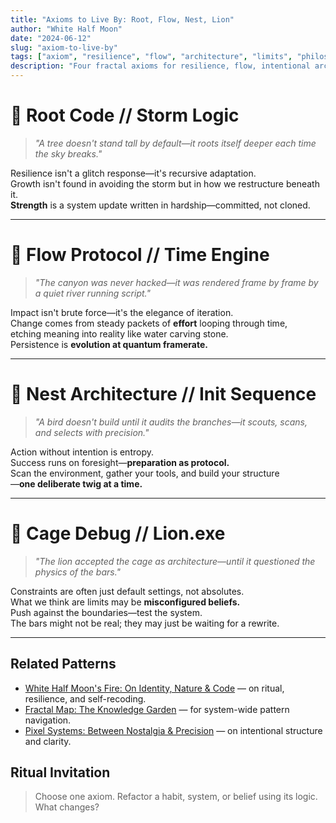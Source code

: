 ```yaml
---
title: "Axioms to Live By: Root, Flow, Nest, Lion"
author: "White Half Moon"
date: "2024-06-12"
slug: "axiom-to-live-by"
tags: ["axiom", "resilience", "flow", "architecture", "limits", "philosophy", "ritual"]
description: "Four fractal axioms for resilience, flow, intentional architecture, and breaking constraints."
---
```


<!-- SacredGeometrySVG -->

# 🌿 Root Code // Storm Logic

> *"A tree doesn't stand tall by default—it roots itself deeper each time the sky breaks."*

Resilience isn't a glitch response—it's recursive adaptation.  
Growth isn't found in avoiding the storm but in how we restructure beneath it.  
**Strength** is a system update written in hardship—committed, not cloned.

---

# 🌊 Flow Protocol // Time Engine

> *"The canyon was never hacked—it was rendered frame by frame by a quiet river running script."*

Impact isn't brute force—it's the elegance of iteration.  
Change comes from steady packets of **effort** looping through time,  
etching meaning into reality like water carving stone.  
Persistence is **evolution at quantum framerate.**

---

# 🪺 Nest Architecture // Init Sequence

> *"A bird doesn't build until it audits the branches—it scouts, scans, and selects with precision."*

Action without intention is entropy.  
Success runs on foresight—**preparation as protocol.**  
Scan the environment, gather your tools, and build your structure  
—**one deliberate twig at a time.**

---

# 🦁 Cage Debug // Lion.exe

> *"The lion accepted the cage as architecture—until it questioned the physics of the bars."*

Constraints are often just default settings, not absolutes.  
What we think are limits may be **misconfigured beliefs.**  
Push against the boundaries—test the system.  
The bars might not be real; they may just be waiting for a rewrite.

---

## Related Patterns
- [White Half Moon's Fire: On Identity, Nature & Code](/blog/white-half-moon) — on ritual, resilience, and self-recoding.
- [Fractal Map: The Knowledge Garden](/blog/fractal-map) — for system-wide pattern navigation.
- [Pixel Systems: Between Nostalgia & Precision](/blog/pixel-systems-design) — on intentional structure and clarity.

## Ritual Invitation
> Choose one axiom. Refactor a habit, system, or belief using its logic. What changes?
